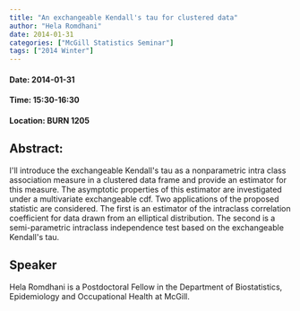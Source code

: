 ```yaml
---
title: "An exchangeable Kendall's tau for clustered data"
author: "Hela Romdhani"
date: 2014-01-31
categories: ["McGill Statistics Seminar"]
tags: ["2014 Winter"]
---
```


#### Date: 2014-01-31
#### Time: 15:30-16:30
#### Location: BURN 1205

## Abstract:

	
I'll introduce the exchangeable Kendall's tau as a nonparametric intra class association measure in a clustered data frame and provide an estimator for this measure. The asymptotic properties of this estimator are investigated under a multivariate exchangeable cdf. Two applications of the proposed statistic are considered. The first is an estimator of the intraclass correlation coefficient for data drawn from an elliptical distribution. The second is a semi-parametric intraclass independence test based on the exchangeable Kendall's tau.



## Speaker

Hela Romdhani is a Postdoctoral Fellow in the Department of Biostatistics, Epidemiology and Occupational Health at McGill.

